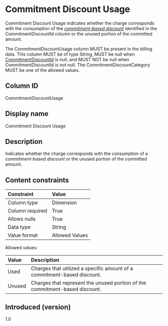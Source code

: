 # Commitment Discount Usage

Commitment Discount Usage indicates whether the charge corresponds with the consumption of the [*commitment-based discount*](#glossary:commitment-based-discount) identified in the CommitmentDiscountId column or the unused portion of the committed amount.

The CommitmentDiscountUsage column MUST be present in the billing data. This column MUST be of type String, MUST be null when [CommitmentDiscountId](#commitmentdiscountid) is null, and MUST NOT be null when CommitmentDiscountId is not null. The CommitmentDiscountCategory MUST be one of the allowed values.

## Column ID

CommitmentDiscountUsage

## Display name

Commitment Discount Usage

## Description

Indicates whether the charge corresponds with the consumption of a *commitment-based discount* or the unused portion of the committed amount.

## Content constraints

| Constraint      | Value          |
| :-------------- | :------------- |
| Column type     | Dimension      |
| Column required | True           |
| Allows nulls    | True           |
| Data type       | String         |
| Value format    | Allowed Values |

Allowed values:

| Value  | Description                                                                 |
| :----- | :-------------------------------------------------------------------------- |
| Used   | Charges that utilized a specific amount of a commitment-based discount.     |
| Unused | Charges that represent the unused portion of the commitment-based discount. |

## Introduced (version)

1.0
